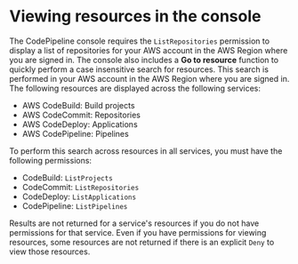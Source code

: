 # Viewing resources in the console<a name="security-iam-resources-console"></a>

The CodePipeline console requires the `ListRepositories` permission to display a list of repositories for your AWS account in the AWS Region where you are signed in\. The console also includes a **Go to resource** function to quickly perform a case insensitive search for resources\. This search is performed in your AWS account in the AWS Region where you are signed in\. The following resources are displayed across the following services:
+ AWS CodeBuild: Build projects
+ AWS CodeCommit: Repositories
+ AWS CodeDeploy: Applications
+ AWS CodePipeline: Pipelines

To perform this search across resources in all services, you must have the following permissions:
+ CodeBuild: `ListProjects`
+ CodeCommit: `ListRepositories`
+ CodeDeploy: `ListApplications`
+ CodePipeline: `ListPipelines`

Results are not returned for a service's resources if you do not have permissions for that service\. Even if you have permissions for viewing resources, some resources are not returned if there is an explicit `Deny` to view those resources\.